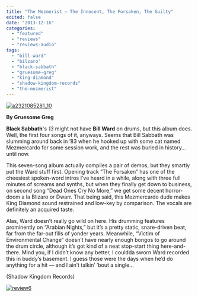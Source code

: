 ```yaml
---
title: "The Mezmerist – The Innocent, The Forsaken, The Guilty"
edited: false
date: "2013-12-16"
categories:
  - "featured"
  - "reviews"
  - "reviews-audio"
tags:
  - "bill-ward"
  - "bilzaro"
  - "black-sabbath"
  - "gruesome-greg"
  - "king-diamond"
  - "shadow-kingdom-records"
  - "the-mezmerist"
---
```


[![a2321085281_10](http://www.hellbound.ca/wp-content/uploads/2013/12/a2321085281_10.jpg)](http://www.hellbound.ca/wp-content/uploads/2013/12/a2321085281_10.jpg)

**By Gruesome Greg**

**Black Sabbath**'s _13_ might not have **Bill Ward** on drums, but this album does. Well, the first four songs of it, anyways. Seems that Bill Sabbath was slumming around back in ’83 when he hooked up with some cat named Mezmercardo for some session work, and the rest was buried in history… until now.

This seven-song album actually compiles a pair of demos, but they smartly put the Ward stuff first. Opening track “The Forsaken” has one of the cheesiest spoken-word intros I’ve heard in a while, along with three full minutes of screams and synths, but when they finally get down to business, on second song “Dead Ones Cry No More,” we get some decent horror-doom a la Blizaro or Dwarr. That being said, this Mezmercardo dude makes King Diamond sound restrained and low-key by comparison. The vocals are definitely an acquired taste.

Alas, Ward doesn’t really go wild on here. His drumming features prominently on “Arabian Nights,” but it’s a pretty static, snare-driven beat, far from the far-out fills of yonder years. Meanwhile, “Victim of Environmental Change” doesn’t have nearly enough bongos to go around the drum circle, although it’s got kind of a neat stop-start thing here-and-there. Mind you, if I didn’t know any better, I couldda sworn Ward recorded this in buddy’s basement. I guess those were the days when he’d do anything for a hit — and I ain’t talkin’ ‘bout a single…

(Shadow Kingdom Records)

[![review6](http://www.hellbound.ca/wp-content/uploads/2009/08/review6.png)](http://www.hellbound.ca/wp-content/uploads/2009/08/review6.png)
